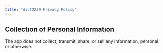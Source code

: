 ```yaml
---
title: "dict2229 Privacy Policy"
---
```


## Collection of Personal Information

The app does not collect, transmit, share, or sell any information, personal or otherwise.

